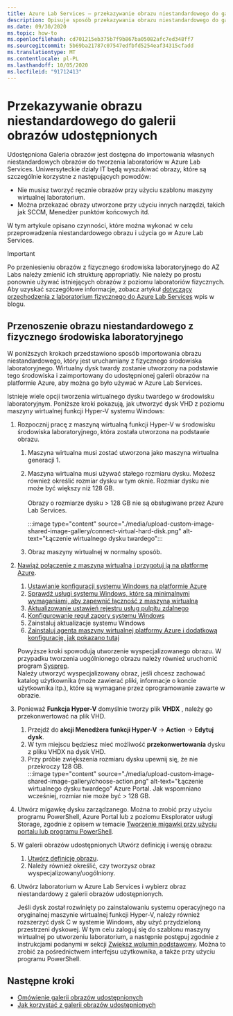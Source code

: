 ```yaml
---
title: Azure Lab Services — przekazywanie obrazu niestandardowego do galerii obrazów udostępnionych
description: Opisuje sposób przekazywania obrazu niestandardowego do galerii obrazów udostępnionych. W szkołach działów IT mogą znaleźć się szczególnie przydatne obrazy.
ms.date: 09/30/2020
ms.topic: how-to
ms.openlocfilehash: cd701215eb375b7f9b867ba05082afc7ed348ff7
ms.sourcegitcommit: 5b69ba21787c07547edfbfd5254eaf34315cfadd
ms.translationtype: MT
ms.contentlocale: pl-PL
ms.lasthandoff: 10/05/2020
ms.locfileid: "91712413"
---
```

# <a name="upload-a-custom-image-to-shared-image-gallery"></a>Przekazywanie obrazu niestandardowego do galerii obrazów udostępnionych

Udostępniona Galeria obrazów jest dostępna do importowania własnych niestandardowych obrazów do tworzenia laboratoriów w Azure Lab Services. Uniwersyteckie działy IT będą wyszukiwać obrazy, które są szczególnie korzystne z następujących powodów: 

* Nie musisz tworzyć ręcznie obrazów przy użyciu szablonu maszyny wirtualnej laboratorium.
* Można przekazać obrazy utworzone przy użyciu innych narzędzi, takich jak SCCM, Menedżer punktów końcowych itd.

W tym artykule opisano czynności, które można wykonać w celu przeprowadzenia niestandardowego obrazu i użycia go w Azure Lab Services. 

> [!IMPORTANT]
> Po przeniesieniu obrazów z fizycznego środowiska laboratoryjnego do AZ Labs należy zmienić ich strukturę appropriatly. Nie należy po prostu ponownie używać istniejących obrazów z poziomu laboratoriów fizycznych. <br/>Aby uzyskać szczegółowe informacje, zobacz artykuł [dotyczący przechodzenia z laboratorium fizycznego do Azure Lab Services](https://techcommunity.microsoft.com/t5/azure-lab-services/moving-from-a-physical-lab-to-azure-lab-services/ba-p/1654931) wpis w blogu.

## <a name="bring-custom-image-from-a-physical-lab-environment"></a>Przenoszenie obrazu niestandardowego z fizycznego środowiska laboratoryjnego

W poniższych krokach przedstawiono sposób importowania obrazu niestandardowego, który jest uruchamiany z fizycznego środowiska laboratoryjnego. Wirtualny dysk twardy zostanie utworzony na podstawie tego środowiska i zaimportowany do udostępnionej galerii obrazów na platformie Azure, aby można go było używać w Azure Lab Services.

Istnieje wiele opcji tworzenia wirtualnego dysku twardego w środowisku laboratoryjnym. Poniższe kroki pokazują, jak utworzyć dysk VHD z poziomu maszyny wirtualnej funkcji Hyper-V systemu Windows:

1. Rozpocznij pracę z maszyną wirtualną funkcji Hyper-V w środowisku środowiska laboratoryjnego, która została utworzona na podstawie obrazu.
    1. Maszyna wirtualna musi zostać utworzona jako maszyna wirtualna generacji 1.
    1. Maszyna wirtualna musi używać stałego rozmiaru dysku. Możesz również określić rozmiar dysku w tym oknie. Rozmiar dysku nie może być większy niż 128 GB.<br/>    
    Obrazy o rozmiarze dysku > 128 GB nie są obsługiwane przez Azure Lab Services. 
       
        :::image type="content" source="./media/upload-custom-image-shared-image-gallery/connect-virtual-hard-disk.png" alt-text="Łączenie wirtualnego dysku twardego":::   
    1. Obraz maszyny wirtualnej w normalny sposób.
1. [Nawiąż połączenie z maszyną wirtualną i przygotuj ją na platformę Azure](https://docs.microsoft.com/azure/virtual-machines/windows/prepare-for-upload-vhd-image).
    1. [Ustawianie konfiguracji systemu Windows na platformie Azure](https://docs.microsoft.com/azure/virtual-machines/windows/prepare-for-upload-vhd-image#set-windows-configurations-for-azure)
    1. [Sprawdź usługi systemu Windows, które są minimalnymi wymaganiami, aby zapewnić łączność z maszyną wirtualną](https://docs.microsoft.com/azure/virtual-machines/windows/prepare-for-upload-vhd-image#check-the-windows-services)
    1. [Aktualizowanie ustawień rejestru usług pulpitu zdalnego](https://docs.microsoft.com/azure/virtual-machines/windows/prepare-for-upload-vhd-image#update-remote-desktop-registry-settings)
    1. [Konfigurowanie reguł zapory systemu Windows](https://docs.microsoft.com/azure/virtual-machines/windows/prepare-for-upload-vhd-image#configure-windows-firewall-rules)
    1. Zainstaluj aktualizacje systemu Windows
    1. [Zainstaluj agenta maszyny wirtualnej platformy Azure i dodatkową konfigurację, jak pokazano tutaj](https://docs.microsoft.com/azure/virtual-machines/windows/prepare-for-upload-vhd-image#complete-the-recommended-configurations) 
    
    Powyższe kroki spowodują utworzenie wyspecjalizowanego obrazu. W przypadku tworzenia uogólnionego obrazu należy również uruchomić program [Sysprep](https://docs.microsoft.com/azure/virtual-machines/windows/prepare-for-upload-vhd-image#determine-when-to-use-sysprep). <br/>
        Należy utworzyć wyspecjalizowany obraz, jeśli chcesz zachować katalog użytkownika (może zawierać pliki, informacje o koncie użytkownika itp.), które są wymagane przez oprogramowanie zawarte w obrazie.
1. Ponieważ **Funkcja Hyper-V** domyślnie tworzy plik **VHDX** , należy go przekonwertować na plik VHD.
    1. Przejdź do **akcji Menedżera funkcji Hyper-V**  ->  **Action**  ->  **Edytuj dysk**.
    1. W tym miejscu będziesz mieć możliwość **przekonwertowania** dysku z pliku VHDX na dysk VHD.
    1. Przy próbie zwiększenia rozmiaru dysku upewnij się, że nie przekroczy 128 GB.        
        :::image type="content" source="./media/upload-custom-image-shared-image-gallery/choose-action.png" alt-text="Łączenie wirtualnego dysku twardego" Azure Portal. Jak wspomniano wcześniej, rozmiar nie może być > 128 GB.
1. Utwórz migawkę dysku zarządzanego.
    Można to zrobić przy użyciu programu PowerShell, Azure Portal lub z poziomu Eksplorator usługi Storage, zgodnie z opisem w temacie [Tworzenie migawki przy użyciu portalu lub programu PowerShell](https://docs.microsoft.com/azure/virtual-machines/windows/snapshot-copy-managed-disk).
1. W galerii obrazów udostępnionych Utwórz definicję i wersję obrazu:
    1. [Utwórz definicję obrazu](https://docs.microsoft.com/azure/virtual-machines/windows/shared-images-portal#create-an-image-definition).
    1. Należy również określić, czy tworzysz obraz wyspecjalizowany/uogólniony.
1. Utwórz laboratorium w Azure Lab Services i wybierz obraz niestandardowy z galerii obrazów udostępnionych.

    Jeśli dysk został rozwinięty po zainstalowaniu systemu operacyjnego na oryginalnej maszynie wirtualnej funkcji Hyper-V, należy również rozszerzyć dysk C w systemie Windows, aby użyć przydzieloną przestrzeni dyskowej. W tym celu zaloguj się do szablonu maszyny wirtualnej po utworzeniu laboratorium, a następnie postępuj zgodnie z instrukcjami podanymi w sekcji [Zwiększ wolumin podstawowy](https://docs.microsoft.com/windows-server/storage/disk-management/extend-a-basic-volume). Można to zrobić za pośrednictwem interfejsu użytkownika, a także przy użyciu programu PowerShell.

## <a name="next-steps"></a>Następne kroki

* [Omówienie galerii obrazów udostępnionych](https://docs.microsoft.com/azure/virtual-machines/windows/shared-image-galleries)
* [Jak korzystać z galerii obrazów udostępnionych](how-to-use-shared-image-gallery.md)
